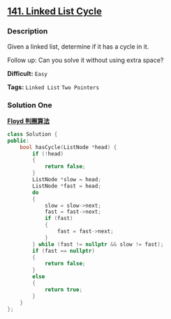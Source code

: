 ## [141. Linked List Cycle](https://leetcode.com/problems/linked-list-cycle/description/)

### Description

Given a linked list, determine if it has a cycle in it.

Follow up:
Can you solve it without using extra space?

**Difficult:** `Easy`

**Tags:** `Linked List` `Two Pointers`

### Solution One

[**Floyd 判圈算法**](https://zh.wikipedia.org/wiki/Floyd%E5%88%A4%E5%9C%88%E7%AE%97%E6%B3%95#.E7.AE.97.E6.B3.95.E6.8F.8F.E8.BF.B0)

```c++
class Solution {
public:
    bool hasCycle(ListNode *head) {
        if (!head)
        {
            return false;
        }
        ListNode *slow = head;
        ListNode *fast = head;
        do
        {
            slow = slow->next;
            fast = fast->next;
            if (fast)
            {
                fast = fast->next;
            }
        } while (fast != nullptr && slow != fast);
        if (fast == nullptr)
        {
            return false;
        }
        else
        {
            return true;
        }
    }
};
```
